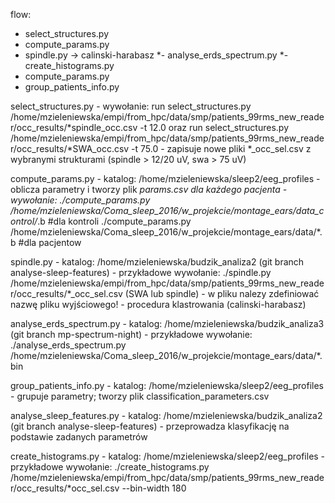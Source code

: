 flow:
-  select_structures.py
-  compute_params.py 
-  spindle.py  -> calinski-harabasz
*- analyse_erds_spectrum.py
*- create_histograms.py
-  compute_params.py
-  group_patients_info.py


select_structures.py
	- wywołanie:
		run select_structures.py /home/mzieleniewska/empi/from_hpc/data/smp/patients_99rms_new_reader/occ_results/*spindle_occ.csv -t 12.0
	oraz
		run select_structures.py /home/mzieleniewska/empi/from_hpc/data/smp/patients_99rms_new_reader/occ_results/*SWA_occ.csv -t 75.0
	- zapisuje nowe pliki *_occ_sel.csv z wybranymi strukturami (spindle > 12/20 uV, swa > 75 uV)

compute_params.py
	- katalog: /home/mzieleniewska/sleep2/eeg_profiles
	- oblicza parametry i tworzy plik *params.csv dla każdego pacjenta
	- wywołanie:
		./compute_params.py /home/mzieleniewska/Coma_sleep_2016/w_projekcie/montage_ears/data_control/*.b #dla kontroli
		./compute_params.py /home/mzieleniewska/Coma_sleep_2016/w_projekcie/montage_ears/data/*.b 		  #dla pacjentow

spindle.py
	- katalog: /home/mzieleniewska/budzik_analiza2 (git branch analyse-sleep-features)
	- przykładowe wywołanie:
		./spindle.py /home/mzieleniewska/empi/from_hpc/data/smp/patients_99rms_new_reader/occ_results/*<structure>_occ_sel.csv  (SWA lub spindle)
	- w pliku nalezy zdefiniować nazwę pliku wyjściowego!
	- procedura klastrowania (calinski-harabasz)

analyse_erds_spectrum.py
	- katalog: /home/mzieleniewska/budzik_analiza3 (git branch mp-spectrum-night)
	- przykładowe wywołanie:
		./analyse_erds_spectrum.py /home/mzieleniewska/Coma_sleep_2016/w_projekcie/montage_ears/data/*.bin

group_patients_info.py
	- katalog: /home/mzieleniewska/sleep2/eeg_profiles
	- grupuje parametry; tworzy plik classification_parameters.csv	

analyse_sleep_features.py
	- katalog: /home/mzieleniewska/budzik_analiza2 (git branch analyse-sleep-features)
	- przeprowadza klasyfikację na podstawie zadanych parametrów
	
create_histograms.py
	- katalog: /home/mzieleniewska/sleep2/eeg_profiles
	- przykładowe wywołanie:
		./create_histograms.py /home/mzieleniewska/empi/from_hpc/data/smp/patients_99rms_new_reader/occ_results/*occ_sel.csv --bin-width 180






